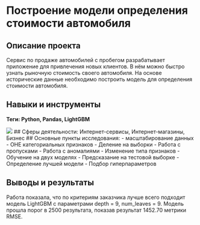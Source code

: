 # Построение модели определения стоимости автомобиля
## Описание проекта
Сервис по продаже автомобилей с пробегом  разрабатывает приложение для привлечения новых клиентов. В нём можно быстро узнать рыночную стоимость своего автомобиля. На основе исторические данные необходимо построить модель для определения стоимости автомобиля.
## Навыки и инструменты
**Теги: Python, Pandas, LightGBM**

<img src="https://img.shields.io/badge/Pandas-black?style=flat-square&logo=pandas&logoColor=orange"/>
## Сферы деятельности:
Интернет-сервисы, Интернет-магазины, Бизнес
## Основные пункты исследования:
- масштабирование данных
- OHE категориальных признаков
- Деление на выборки
- Работа с пропусками
- Работа с аномалиями
- Изменение типа признаков
- Обучение на двух моделях
- Предсказание на тестовой выборке
- Определение лучшей модели
- Подбор гиперпараметров

## Выводы и результаты
   Работа показала, что по критериям заказчика лучше всего подходит модель LightGBM с параметрами depth = 9, num_leaves = 9. Модель прошла порог в 2500 результата, показав результат 1452.70 метрики RMSE.
